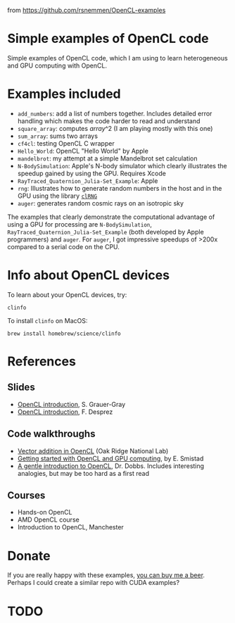 from https://github.com/rsnemmen/OpenCL-examples

Simple examples of OpenCL code
===============================

Simple examples of OpenCL code, which I am using to learn heterogeneous and GPU computing with OpenCL. 

# Examples included

- `add_numbers`: add a list of numbers together. Includes detailed error handling which makes the code harder to read and understand
- `square_array`: computes *array*^2 (I am playing mostly with this one)
- `sum_array`: sums two arrays
- `cf4cl`: testing OpenCL C wrapper
- `Hello_World`: OpenCL "Hello World" by Apple
- `mandelbrot`: my attempt at a simple Mandelbrot set calculation
- `N-BodySimulation`: Apple's N-body simulator which clearly illustrates the speedup gained by using the GPU. Requires Xcode
- `RayTraced_Quaternion_Julia-Set_Example`: Apple
- `rng`: Illustrates how to generate random numbers in the host and in the GPU using the library [`clRNG`](http://clmathlibraries.github.io/clRNG/htmldocs/index.html)
- `auger`: generates random cosmic rays on an isotropic sky

The examples that clearly demonstrate the computational advantage of using a GPU for processing are `N-BodySimulation`, `RayTraced_Quaternion_Julia-Set_Example` (both developed by Apple programmers) and `auger`. For `auger`, I got impressive speedups of >200x compared to a serial code on the CPU.

# Info about OpenCL devices

To learn about your OpenCL devices, try:

    clinfo

To install `clinfo` on MacOS:

    brew install homebrew/science/clinfo

# References

## Slides

- [OpenCL introduction](https://www.eecis.udel.edu/~cavazos/cisc879/Lecture-06.pdf), S. Grauer-Gray
- [OpenCL introduction](http://smai.emath.fr/cemracs/cemracs16/images/FDesprez.pdf), F. Desprez

## Code walkthroughs 

- [Vector addition in OpenCL](https://www.olcf.ornl.gov/tutorials/opencl-vector-addition/) (Oak Ridge National Lab)
- [Getting started with OpenCL and GPU computing](https://www.eriksmistad.no/getting-started-with-opencl-and-gpu-computing/), by E. Smistad
- [A gentle introduction to OpenCL](http://www.drdobbs.com/parallel/a-gentle-introduction-to-opencl/231002854), Dr. Dobbs. Includes interesting analogies, but may be too hard as a first read

## Courses

- Hands-on OpenCL
- AMD OpenCL course
- Introduction to OpenCL, Manchester

# Donate

If you are really happy with these examples, [you can buy me a beer](https://www.dropbox.com/s/a0rp5un6ubrkph2/crypto%20wallets.pdf?dl=0). Perhaps I could create a similar repo with CUDA examples?


# TODO
